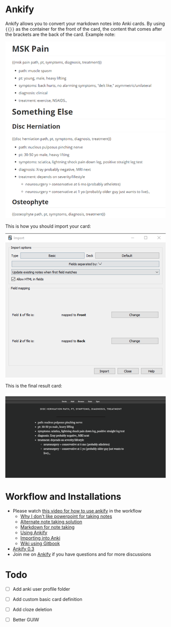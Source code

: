 # Ankify

Ankify allows you to convert your markdown notes into Anki cards. By using `{{}}` as the container for the front of the card, the content that comes after the brackets are the back of the card. Example note:

![1568700378688](image/1568700378688.png)



This is how you should import your card:

![1567041846443](image/1567041846443.png)

This is the final result card:

![1567042661564](image/1567042661564.png)



# Workflow and Installations

- Please watch [this video for how to use ankify]( https://www.youtube.com/watch?v=lDT2O2CfC38) in the workflow
  - [Why I don't like powerpoint for taking notes](https://youtu.be/lDT2O2CfC38)
  - [Alternate note taking solution](https://youtu.be/lDT2O2CfC38?t=198)
  - [Markdown for note taking](https://youtu.be/lDT2O2CfC38?t=231)
  - [Using Ankify](https://youtu.be/lDT2O2CfC38?t=562)
  - [Importing into Anki](https://youtu.be/lDT2O2CfC38?t=891)
  - [Wiki using Gitbook](https://youtu.be/lDT2O2CfC38?t=1086)
- [Ankify 0.3](https://github.com/thisispiggy/Ankify/releases/tag/0.3) 
- Join me on [Ankify](https://www.reddit.com/r/Ankify/) if you have questions and for more discussions



# Todo

- [ ] Add anki user profile folder
- [ ] Add custom basic card definition
- [ ] Add cloze deletion
- [ ] Better GUIW

